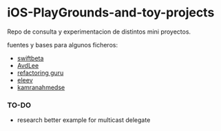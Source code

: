 # iOS-PlayGrounds-and-toy-projects

Repo de consulta y experimentacion de distintos mini proyectos.

fuentes y bases para algunos ficheros:
* [swiftbeta](https://www.youtube.com/c/SwiftBeta)
* [AvdLee](https://github.com/AvdLee)
* [refactoring guru](https://refactoring.guru/es)
* [eleev](https://github.com/eleev)
* [kamranahmedse](https://github.com/kamranahmedse/)


### TO-DO
- research better example for multicast delegate
